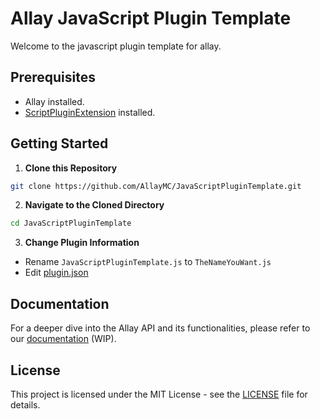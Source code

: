 # Allay JavaScript Plugin Template

Welcome to the javascript plugin template for allay.

## Prerequisites

- Allay installed.
- [ScriptPluginExtension](https://github.com/AllayMC/ScriptPluginExtension) installed.

## Getting Started

1. **Clone this Repository**

```bash
git clone https://github.com/AllayMC/JavaScriptPluginTemplate.git
```
   
2. **Navigate to the Cloned Directory**

```bash
cd JavaScriptPluginTemplate
```
   
3. **Change Plugin Information**

- Rename `JavaScriptPluginTemplate.js` to `TheNameYouWant.js`
- Edit [plugin.json](JavaScriptPluginTemplate.js/plugin.json)

## Documentation

For a deeper dive into the Allay API and its functionalities, please refer to our [documentation](https://docs.allaymc.org) (WIP).

## License

This project is licensed under the MIT License - see the [LICENSE](LICENSE) file for details.